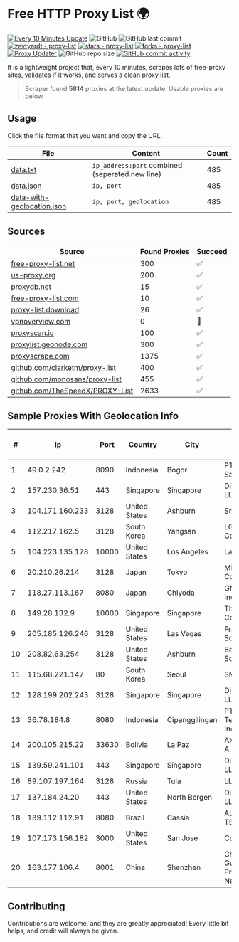 
# Free HTTP Proxy List 🌍

[![Every 10 Minutes Update](https://github.com/mertguvencli/http-proxy-list/actions/workflows/main.yml/badge.svg?branch=main)](https://github.com/mertguvencli/http-proxy-list/actions/workflows/main.yml)
![GitHub](https://img.shields.io/github/license/mertguvencli/http-proxy-list)
![GitHub last commit](https://img.shields.io/github/last-commit/mertguvencli/http-proxy-list)
[![zevtyardt - proxy-list](https://img.shields.io/static/v1?label=zevtyardt&message=proxy-list&color=blue&logo=github)](https://github.com/zevtyardt/proxy-list "Go to GitHub repo")
[![stars - proxy-list](https://img.shields.io/github/stars/zevtyardt/proxy-list?style=social)](https://github.com/zevtyardt/proxy-list)
[![forks - proxy-list](https://img.shields.io/github/forks/zevtyardt/proxy-list?style=social)](https://github.com/zevtyardt/proxy-list)
[![Proxy Updater](https://github.com/zevtyardt/proxy-list/workflows/Proxy%20Updater/badge.svg)](https://github.com/zevtyardt/proxy-list/actions?query=workflow:"Proxy+Updater")
![GitHub repo size](https://img.shields.io/github/repo-size/zevtyardt/proxy-list)
[![GitHub commit activity](https://img.shields.io/github/commit-activity/m/zevtyardt/proxy-list?logo=commits)](https://github.com/zevtyardt/proxy-list/commits/main)

It is a lightweight project that, every 10 minutes, scrapes lots of free-proxy sites, validates if it works, and serves a clean proxy list.

> Scraper found **5814** proxies at the latest update. Usable proxies are below.

## Usage

Click the file format that you want and copy the URL.

|File|Content|Count|
|----|-------|-----|
|[data.txt](https://raw.githubusercontent.com/mertguvencli/http-proxy-list/main/proxy-list/data.txt)|`ip_address:port` combined (seperated new line)|485|
|[data.json](https://raw.githubusercontent.com/mertguvencli/http-proxy-list/main/proxy-list/data.json)|`ip, port`|485|
|[data-with-geolocation.json](https://raw.githubusercontent.com/mertguvencli/http-proxy-list/main/proxy-list/data-with-geolocation.json)|`ip, port, geolocation`|485|

## Sources

|Source|Found Proxies|Succeed|
|------|-------------|-------|
|[free-proxy-list.net](https://free-proxy-list.net)|300|✅|
|[us-proxy.org](https://www.us-proxy.org)|200|✅|
|[proxydb.net](http://proxydb.net)|15|✅|
|[free-proxy-list.com](https://free-proxy-list.com/?page=&port=&type%5B%5D=http&type%5B%5D=https&up_time=0&search=Search)|10|✅|
|[proxy-list.download](https://www.proxy-list.download/HTTP)|26|✅|
|[vpnoverview.com](https://vpnoverview.com/privacy/anonymous-browsing/free-proxy-servers)|0|🚫|
|[proxyscan.io](https://www.proxyscan.io)|100|✅|
|[proxylist.geonode.com](https://proxylist.geonode.com/api/proxy-list?limit=300&page=1&sort_by=lastChecked&sort_type=desc&protocols=http,https)|300|✅|
|[proxyscrape.com](https://api.proxyscrape.com/v2/?request=displayproxies&protocol=http&timeout=10000&country=all&ssl=all&anonymity=all)|1375|✅|
|[github.com/clarketm/proxy-list](https://raw.githubusercontent.com/clarketm/proxy-list/master/proxy-list-raw.txt)|400|✅|
|[github.com/monosans/proxy-list](https://raw.githubusercontent.com/monosans/proxy-list/main/proxies/http.txt)|455|✅|
|[github.com/TheSpeedX/PROXY-List](https://raw.githubusercontent.com/TheSpeedX/PROXY-List/master/http.txt)|2633|✅|


## Sample Proxies With Geolocation Info

|#|Ip|Port|Country|City|Internet Service Provider|
|-|--|----|-------|----|-------------------------|
|1|49.0.2.242|8090|Indonesia|Bogor|PT Usaha Adi Sanggoro|
|2|157.230.36.51|443|Singapore|Singapore|DigitalOcean, LLC|
|3|104.171.160.233|3128|United States|Ashburn|Sneaker Server|
|4|112.217.162.5|3128|South Korea|Yangsan|LG DACOM Corporation|
|5|104.223.135.178|10000|United States|Los Angeles|LayerHost|
|6|20.210.26.214|3128|Japan|Tokyo|Microsoft Corporation|
|7|118.27.113.167|8080|Japan|Chiyoda|GMO Internet, Inc.|
|8|149.28.132.9|10000|Singapore|Singapore|The Constant Company|
|9|205.185.126.246|3128|United States|Las Vegas|FranTech Solutions|
|10|208.82.63.254|3128|United States|Ashburn|Bernardi Sounds|
|11|115.68.221.147|80|South Korea|Seoul|SMILESERV|
|12|128.199.202.243|3128|Singapore|Singapore|DigitalOcean, LLC|
|13|36.78.184.8|8080|Indonesia|Cipanggilingan|PT. Telekomunikasi Indonesia|
|14|200.105.215.22|33630|Bolivia|La Paz|AXS Bolivia S. A.|
|15|139.59.241.101|443|Singapore|Singapore|DigitalOcean, LLC|
|16|89.107.197.164|3128|Russia|Tula|LLC TK Altair|
|17|137.184.24.20|443|United States|North Bergen|DigitalOcean, LLC|
|18|189.112.112.91|8080|Brazil|Cassia|ALGAR TELECOM S/A|
|19|107.173.156.182|3000|United States|San Jose|ColoCrossing|
|20|163.177.106.4|8001|China|Shenzhen|China Unicom Guangdong Province Network|



## Contributing

Contributions are welcome, and they are greatly appreciated! Every
little bit helps, and credit will always be given.

